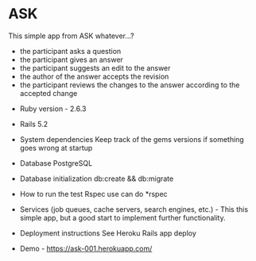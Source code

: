 # ASK

This simple app from ASK whatever...?

- the participant asks a question
- the participant gives an answer
- the participant suggests an edit to the answer
- the author of the answer accepts the revision
- the participant reviews the changes to the answer according to the accepted change

* Ruby version - 2.6.3

* Rails 5.2

* System dependencies
  Keep track of the gems versions if something goes wrong at startup

* Database
  PostgreSQL

* Database initialization
  db:create && db:migrate
  
* How to run the test
  Rspec use can do *rspec
  
* Services (job queues, cache servers, search engines, etc.) - This this simple app, but a good start to implement further functionality.

* Deployment instructions
  See Heroku Rails app deploy
  
* Demo - https://ask-001.herokuapp.com/
